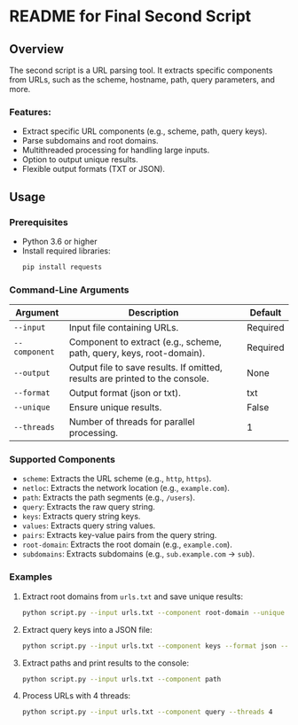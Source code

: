 # README for Final Second Script

## Overview
The second script is a URL parsing tool. It extracts specific components from URLs, such as the scheme, hostname, path, query parameters, and more.

### Features:
- Extract specific URL components (e.g., scheme, path, query keys).
- Parse subdomains and root domains.
- Multithreaded processing for handling large inputs.
- Option to output unique results.
- Flexible output formats (TXT or JSON).

## Usage

### Prerequisites
- Python 3.6 or higher
- Install required libraries:
  ```bash
  pip install requests
  ```

### Command-Line Arguments

| Argument        | Description                                                                 | Default    |
|-----------------|-----------------------------------------------------------------------------|------------|
| `--input`       | Input file containing URLs.                                                 | Required   |
| `--component`   | Component to extract (e.g., scheme, path, query, keys, root-domain).         | Required   |
| `--output`      | Output file to save results. If omitted, results are printed to the console.| None       |
| `--format`      | Output format (json or txt).                                                | txt        |
| `--unique`      | Ensure unique results.                                                      | False      |
| `--threads`     | Number of threads for parallel processing.                                  | 1          |

### Supported Components
- `scheme`: Extracts the URL scheme (e.g., `http`, `https`).
- `netloc`: Extracts the network location (e.g., `example.com`).
- `path`: Extracts the path segments (e.g., `/users`).
- `query`: Extracts the raw query string.
- `keys`: Extracts query string keys.
- `values`: Extracts query string values.
- `pairs`: Extracts key-value pairs from the query string.
- `root-domain`: Extracts the root domain (e.g., `example.com`).
- `subdomains`: Extracts subdomains (e.g., `sub.example.com` → `sub`).

### Examples

1. Extract root domains from `urls.txt` and save unique results:
   ```bash
   python script.py --input urls.txt --component root-domain --unique --output root_domains.txt
   ```

2. Extract query keys into a JSON file:
   ```bash
   python script.py --input urls.txt --component keys --format json --output query_keys.json
   ```

3. Extract paths and print results to the console:
   ```bash
   python script.py --input urls.txt --component path
   ```

4. Process URLs with 4 threads:
   ```bash
   python script.py --input urls.txt --component query --threads 4
   ```

